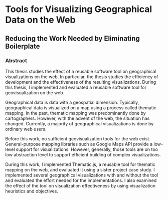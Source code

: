 # Tools for Visualizing Geographical Data on the Web
## Reducing the Work Needed by Eliminating Boilerplate

### Abstract

This thesis studies the effect of a reusable software tool on geographical visualizations on the web. In particular, the thesis studies the efficiency of development and the effectiveness of the resulting visualizations. During this thesis, I implemented and evaluated a reusable software tool for geovisualization on the web.

Geographical data is data with a geospatial dimension. Typically, geographical data is visualized on a map using a process called thematic mapping. In the past, thematic mapping was predominantly done by cartographers. However, with the advent of the web, the situation has changed. Currently, a majority of geographical visualizations is done by ordinary web users.

Before this work, no sufficient geovisualization tools for the web exist. General-purpose mapping libraries such as Google Maps API provide a low-level support for visualizations. However, generally, those tools are on too low abstraction level to support efficient building of complex visualizations.

During this work, I implemented Thematic.js, a reusable tool for thematic mapping on the web, and evaluated it using a sister project case study. I implemented several geographical visualizations with and without the tool and evaluated the effort needed for the implementations. I also examined the effect of the tool on visualization effectiveness by using visualization heuristics and objectives.